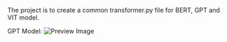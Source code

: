 The project is to create a common transformer.py file for BERT, GPT and VIT model.

GPT Model:
![Preview Image]("https://github.com/saurabhmangal/ERA_late_submissions/blob/main/S17/gpt.jpg") 
